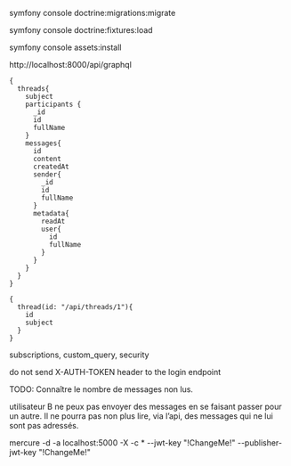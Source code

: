 
symfony console doctrine:migrations:migrate

symfony console doctrine:fixtures:load

symfony console assets:install

http://localhost:8000/api/graphql

````
{
  threads{
    subject
    participants {
      _id
      id
      fullName
    }
    messages{
      id
      content
      createdAt
      sender{
        _id
        id
        fullName
      }
      metadata{
        readAt
        user{
          id
          fullName
        }
      }
    }
  }
}
````

````
{
  thread(id: "/api/threads/1"){
    id
    subject
  }
}
````

subscriptions, custom_query, security

do not send X-AUTH-TOKEN header to the login endpoint

TODO:
Connaître le nombre de messages non lus.

utilisateur B ne peux pas envoyer des messages en
se faisant passer pour un autre. Il ne pourra pas non plus lire, via l’api, des messages qui ne lui sont
pas adressés.

mercure -d -a localhost:5000 -X -c * --jwt-key "!ChangeMe!" --publisher-jwt-key "!ChangeMe!"
